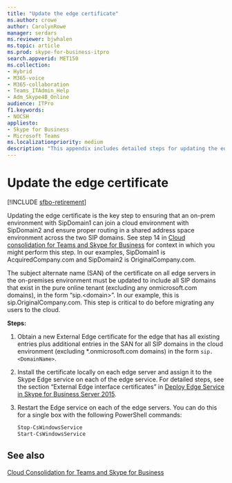 ```yaml
---
title: "Update the edge certificate"
ms.author: crowe
author: CarolynRowe
manager: serdars
ms.reviewer: bjwhalen
ms.topic: article
ms.prod: skype-for-business-itpro
search.appverid: MET150
ms.collection: 
- Hybrid 
- M365-voice
- M365-collaboration
- Teams_ITAdmin_Help
- Adm_Skype4B_Online
audience: ITPro
f1.keywords:
- NOCSH
appliesto:
- Skype for Business 
- Microsoft Teams
ms.localizationpriority: medium
description: "This appendix includes detailed steps for updating the edge certificate as part of cloud consolidation for Teams and Skype for Business."
---
```


# Update the edge certificate

[!INCLUDE [sfbo-retirement](../../Hub/includes/sfbo-retirement.md)]


Updating the edge certificate is the key step to ensuring that an on-prem environment with SipDomain1 can join a cloud environment with SipDomain2 and ensure proper routing in a shared address space environment across the two SIP domains. See step 14 in [Cloud consolidation for Teams and Skype for Business](cloud-consolidation.md) for context in which you might perform this step. In our examples, SipDomain1 is AcquiredCompany.<span>com and SipDomain2 is OriginalCompany.<span>com.

The subject alternate name (SAN) of the certificate on all edge servers in the on-premises environment must be updated to include all SIP domains that exist in the pure online tenant (excluding any onmicrosoft.<span>com domains), in the form “sip.\<domain>”.  In our example, this is sip.OriginalCompany.<span>com. This step is critical to do before migrating any users to the cloud.

**Steps:**

1.	Obtain a new External Edge certificate for the edge that has all existing entries plus additional entries in the SAN for all SIP domains in the cloud environment (excluding *.onmicrosoft.com domains) in the form `sip.<DomainName>`.
2.	Install the certificate locally on each edge server and assign it to the Skype Edge service on each of the edge service.  For detailed steps, see the section “External Edge interface certificates” in [Deploy Edge Service in Skype for Business Server 2015](../../SfbServer/deploy/deploy-edge-server/deploy-edge-servers.md).
3.	Restart the Edge service on each of the edge servers. You can do this for a single box with the following PowerShell commands:

    ```PowerShell
    Stop-CsWindowsService
    Start-CsWindowsService
    ```

## See also

[Cloud Consolidation for Teams and Skype for Business](cloud-consolidation.md)